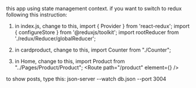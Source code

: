 this app using state management context. if you want to switch to redux following this instruction:

1. in index.js, change to this,
import { Provider } from 'react-redux';
import { configureStore } from '@reduxjs/toolkit';
import rootReducer from './redux/Reducer/globalReducer';
<Provider store={storeRedux}>
    <Home />
</Provider>

2. in cardproduct, change to this,
import Counter from "./Counter";
<Counter />

3. in Home, change to this,
import Product from "../Pages/Product/Product";
<Route path="/product" element={<Product />} />


to show posts, type this:
json-server --watch db.json --port 3004